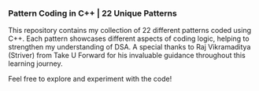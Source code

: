 ### Pattern Coding in C++ | 22 Unique Patterns

This repository contains my collection of 22 different patterns coded using C++. Each pattern showcases different aspects of coding logic, helping to strengthen my understanding of DSA. A special thanks to Raj Vikramaditya (Striver) from Take U Forward for his invaluable guidance throughout this learning journey.

Feel free to explore and experiment with the code!
